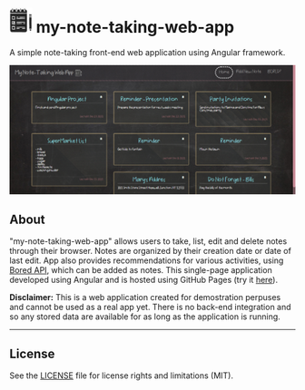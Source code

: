 # <img src="https://github.com/p17griv/my-note-taking-web-app/blob/main/src/assets/logo.png" alt="Application - Logo" width="40"/> my-note-taking-web-app
A simple note-taking front-end web application using Angular framework.

![Application - Home Page](https://github.com/p17griv/my-note-taking-web-app/blob/main/img/app-home-page.png)

## About
"my-note-taking-web-app" allows users to take, list, edit and delete notes through their browser. Notes are organized by their creation date or date of last edit. App also provides recommendations for various activities, using [Bored API](https://www.boredapi.com/), which can be added as notes. This single-page application developed using Angular and is hosted using GitHub Pages (try it [here](https://p17griv.github.io/my-note-taking-web-app/)).

**Disclaimer:** This is a web application created for demostration perpuses and cannot be used as a real app yet. There is no back-end integration and so any stored data are available for as long as the application is running.

---

## License

See the [LICENSE](LICENSE) file for license rights and limitations (MIT).
